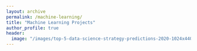 ```yaml
---
layout: archive
permalink: /machine-learning/
title: "Machine Learning Projects"
author_profile: true
header:
  image: "/images/top-5-data-science-strategy-predictions-2020-1024x440.jpg"
---
```

